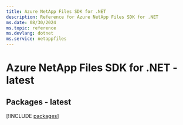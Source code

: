 ```yaml
---
title: Azure NetApp Files SDK for .NET
description: Reference for Azure NetApp Files SDK for .NET
ms.date: 08/30/2024
ms.topic: reference
ms.devlang: dotnet
ms.service: netappfiles
---
```

# Azure NetApp Files SDK for .NET - latest
## Packages - latest
[!INCLUDE [packages](netapp-files-index.md)]